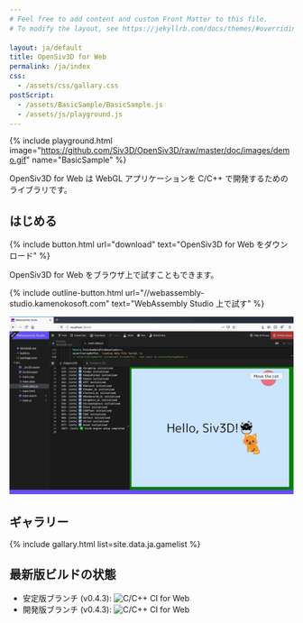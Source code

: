```yaml
---
# Feel free to add content and custom Front Matter to this file.
# To modify the layout, see https://jekyllrb.com/docs/themes/#overriding-theme-defaults

layout: ja/default
title: OpenSiv3D for Web
permalink: /ja/index
css: 
  - /assets/css/gallary.css
postScript: 
  - /assets/BasicSample/BasicSample.js
  - /assets/js/playground.js
---
```


{% include playground.html image="https://github.com/Siv3D/OpenSiv3D/raw/master/doc/images/demo.gif" name="BasicSample" %}

OpenSiv3D for Web は WebGL アプリケーションを C/C++ で開発するためのライブラリです。

## はじめる

{% include button.html url="download" text="OpenSiv3D for Web をダウンロード" %}

OpenSiv3D for Web をブラウザ上で試すこともできます。

{% include outline-button.html url="//webassembly-studio.kamenokosoft.com" text="WebAssembly Studio 上で試す" %}

![Siv3DonWebAssemblyStudio.jpeg](/assets/img/Siv3DonWebAssemblyStudio.jpeg)

## ギャラリー

{% include gallary.html list=site.data.ja.gamelist %}

## 最新版ビルドの状態

- 安定版ブランチ (v0.4.3): ![C/C++ CI for Web](https://github.com/nokotan/OpenSiv3D/workflows/C/C++%20CI%20for%20Web/badge.svg)
- 開発版ブランチ (v0.4.3): ![C/C++ CI for Web](https://github.com/nokotan/OpenSiv3D/workflows/C/C++%20CI%20for%20Web/badge.svg?branch=web_develop)
